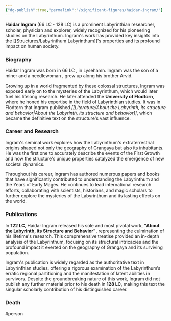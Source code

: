```yaml
---
{"dg-publish":true,"permalink":"/significant-figures/haidar-ingram/"}
---
```



**Haidar Ingram** (66 LC - 128 LC) is a prominent Labyrinthian researcher, scholar, physician and explorer, widely recognized for his pioneering studies on the Labyrinthum. Ingram's work has provided key insights into the [[Structures/Labyrinthum\|Labyrinthum]]'s properties and its profound impact on human society.

### Biography

Haidar Ingram was born in 66 LC , in Lysehamn. Ingram was the son of a miner and a needlewoman , grew up along his brother Arvid.

Growing up in a world fragmented by these colossal structures, Ingram was exposed early on to the mysteries of the Labyrinthum, which would later fuel his lifelong research. He later attended the **University of Flodtorn**, where he honed his expertise in the field of Labyrinthian studies. It was in Flodtorn that Ingram published *[[Literature/About the Labyrinth, its structure and behavior\|About the Labyrinth, its structure and behavior]]*, which became the definitive text on the structure's vast influence.

### Career and Research

Ingram's seminal work explores how the Labyrinthum's extraterrestrial origins shaped not only the geography of Grangaya but also its inhabitants. He was the first one to accurately describe the events of the First Growth and how the structure's unique properties catalyzed the emergence of new societal dynamics.

Throughout his career, Ingram has authored numerous papers and books that have significantly contributed to understanding the Labyrinthum and the Years of Early Mages. He continues to lead international research efforts, collaborating with scientists, historians, and magic scholars to further explore the mysteries of the Labyrinthum and its lasting effects on the world.


### Publications

In **122 LC**, Haidar Ingram released his sole and most pivotal work, **"About the Labyrinth, its Structure and Behavior"**, representing the culmination of his lifetime's research. This comprehensive treatise provided an in-depth analysis of the Labyrinthum, focusing on its structural intricacies and the profound impact it exerted on the geography of Grangaya and its surviving population.

Ingram's publication is widely regarded as the authoritative text in Labyrinthian studies, offering a rigorous examination of the Labyrinthum’s erratic regional partitioning and the manifestation of latent abilities in survivors. Despite the groundbreaking nature of this work, Ingram did not publish any further material prior to his death in **128 LC**, making this text the singular scholarly contribution of his distinguished career.

### Death

#person